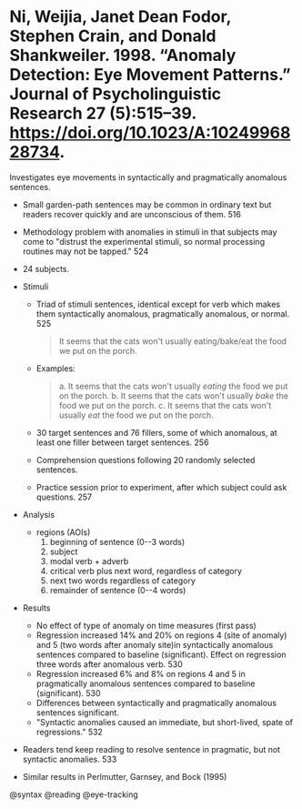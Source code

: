 # Ni, Weijia, Janet Dean Fodor, Stephen Crain, and Donald Shankweiler. 1998. “Anomaly Detection: Eye Movement Patterns.” Journal of Psycholinguistic Research 27 (5):515–39. https://doi.org/10.1023/A:1024996828734.

Investigates eye movements in syntactically and pragmatically anomalous sentences.
 
- Small garden-path sentences may be common in ordinary text but readers recover quickly and are unconscious of them. 516

- Methodology problem with anomalies in stimuli in that subjects may come to "distrust the experimental stimuli, so normal processing routines may not be tapped." 524

- 24 subjects.

- Stimuli
  - Triad of stimuli sentences, identical except for verb which makes them syntactically anomalous, pragmatically anomalous, or normal. 525

    > It seems that the cats won't usually eating/bake/eat the food we put on the porch.

  - Examples:

    > a. It seems that the cats won't usually *eating* the food we put on the porch.
    > b. It seems that the cats won't usually *bake* the food we put on the porch.
    > c. It seems that the cats won't usually *eat* the food we put on the porch.

  - 30 target sentences and 76 fillers, some of which anomalous, at least one filler between target sentences. 256
  - Comprehension questions following 20 randomly selected sentences.
  - Practice session prior to experiment, after which subject could ask questions. 257

- Analysis
  - regions (AOIs)
    1. beginning of sentence (0--3 words)
    2. subject
    3. modal verb + adverb
    4. critical verb plus next word, regardless of category
    5. next two words regardless of category
    6. remainder of sentence (0--4 words)

- Results
  - No effect of type of anomaly on time measures (first pass)
  - Regression increased 14% and 20% on regions 4 (site of anomaly) and 5 (two words after anomaly site)in syntactically anomalous sentences compared to baseline (significant). Effect on regression three words after anomalous verb. 530
  - Regression increased 6% and 8% on regions 4 and 5 in pragmatically anomalous sentences compared to baseline (significant). 530
  - Differences between syntactically and pragmatically anomalous sentences significant.
  - "Syntactic anomalies caused an immediate, but short-lived, spate of regressions." 532

- Readers tend keep reading to resolve sentence in pragmatic, but not syntactic anomalies. 533
- Similar results in Perlmutter, Garnsey, and Bock (1995) 

@syntax
@reading
@eye-tracking
